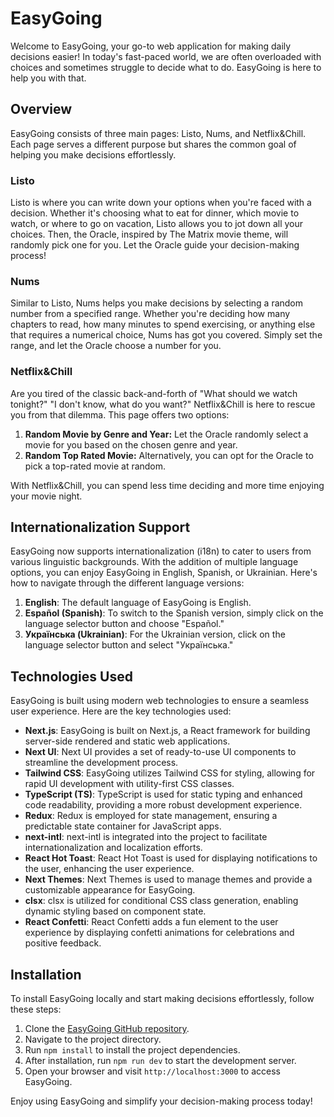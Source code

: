 # EasyGoing

Welcome to EasyGoing, your go-to web application for making daily decisions easier! In today's fast-paced world, we are often overloaded with choices and sometimes struggle to decide what to do. EasyGoing is here to help you with that.

## Overview

EasyGoing consists of three main pages: Listo, Nums, and Netflix&Chill. Each page serves a different purpose but shares the common goal of helping you make decisions effortlessly.

### Listo

Listo is where you can write down your options when you're faced with a decision. Whether it's choosing what to eat for dinner, which movie to watch, or where to go on vacation, Listo allows you to jot down all your choices. Then, the Oracle, inspired by The Matrix movie theme, will randomly pick one for you. Let the Oracle guide your decision-making process!

### Nums

Similar to Listo, Nums helps you make decisions by selecting a random number from a specified range. Whether you're deciding how many chapters to read, how many minutes to spend exercising, or anything else that requires a numerical choice, Nums has got you covered. Simply set the range, and let the Oracle choose a number for you.

### Netflix&Chill

Are you tired of the classic back-and-forth of "What should we watch tonight?" "I don't know, what do you want?" Netflix&Chill is here to rescue you from that dilemma. This page offers two options:

1. **Random Movie by Genre and Year:** Let the Oracle randomly select a movie for you based on the chosen genre and year.
2. **Random Top Rated Movie:** Alternatively, you can opt for the Oracle to pick a top-rated movie at random.

With Netflix&Chill, you can spend less time deciding and more time enjoying your movie night.

## Internationalization Support

EasyGoing now supports internationalization (i18n) to cater to users from various linguistic backgrounds. With the addition of multiple language options, you can enjoy EasyGoing in English, Spanish, or Ukrainian. Here's how to navigate through the different language versions:

1. **English**: The default language of EasyGoing is English.
2. **Español (Spanish)**: To switch to the Spanish version, simply click on the language selector button and choose "Español."
3. **Українська (Ukrainian)**: For the Ukrainian version, click on the language selector button and select "Українська."

## Technologies Used

EasyGoing is built using modern web technologies to ensure a seamless user experience. Here are the key technologies used:

- **Next.js**: EasyGoing is built on Next.js, a React framework for building server-side rendered and static web applications.
- **Next UI**: Next UI provides a set of ready-to-use UI components to streamline the development process.
- **Tailwind CSS**: EasyGoing utilizes Tailwind CSS for styling, allowing for rapid UI development with utility-first CSS classes.
- **TypeScript (TS)**: TypeScript is used for static typing and enhanced code readability, providing a more robust development experience.
- **Redux**: Redux is employed for state management, ensuring a predictable state container for JavaScript apps.
- **next-intl**: next-intl is integrated into the project to facilitate internationalization and localization efforts.
- **React Hot Toast**: React Hot Toast is used for displaying notifications to the user, enhancing the user experience.
- **Next Themes**: Next Themes is used to manage themes and provide a customizable appearance for EasyGoing.
- **clsx**: clsx is utilized for conditional CSS class generation, enabling dynamic styling based on component state.
- **React Confetti**: React Confetti adds a fun element to the user experience by displaying confetti animations for celebrations and positive feedback.

## Installation

To install EasyGoing locally and start making decisions effortlessly, follow these steps:

1. Clone the [EasyGoing GitHub repository](https://github.com/VadymPopov/next-easygoing).
2. Navigate to the project directory.
3. Run `npm install` to install the project dependencies.
4. After installation, run `npm run dev` to start the development server.
5. Open your browser and visit `http://localhost:3000` to access EasyGoing.

Enjoy using EasyGoing and simplify your decision-making process today!
